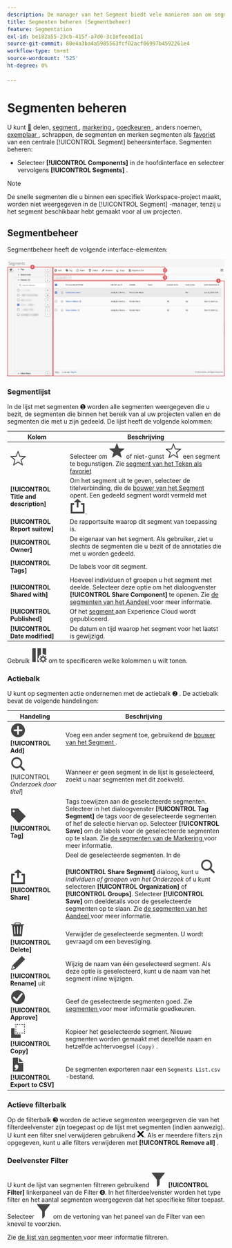 ```yaml
---
description: De manager van het Segment biedt vele manieren aan om segmenten, zoals het delen, het filtreren, het etiketteren, het goedkeuren, het kopiëren, het schrappen, en het merken als favorieten te krommen.
title: Segmenten beheren (Segmentbeheer)
feature: Segmentation
exl-id: be182a55-23cb-415f-a7d0-3c1efeead1a1
source-git-commit: 80e4a3ba4a5985563fcf02acf06997b4592261e4
workflow-type: tm+mt
source-wordcount: '525'
ht-degree: 0%

---
```


# Segmenten beheren


U kunt [&#128279;](t-seg-share.md) delen, [ segment ](t-seg-filter.md), [ markering ](seg-tag.md), [ goedkeuren ](seg-approve.md), anders noemen, [ exemplaar ](seg-copy.md), schrappen, de segmenten en merken segmenten als [ favoriet ](t-seg-favorite.md) van een centrale [!UICONTROL Segment] beheersinterface.  Segmenten beheren:

* Selecteer **[!UICONTROL Components]** in de hoofdinterface en selecteer vervolgens **[!UICONTROL Segments]** .


>[!NOTE]
>
>De snelle segmenten die u binnen een specifiek Workspace-project maakt, worden niet weergegeven in de [!UICONTROL Segment] -manager, tenzij u het segment beschikbaar hebt gemaakt voor al uw projecten.
>

## Segmentbeheer

Segmentbeheer heeft de volgende interface-elementen:

![ interface van het Segment ](assets/segments-manager.png)

### Segmentlijst

In de lijst met segmenten ➊ worden alle segmenten weergegeven die u bezit, de segmenten die binnen het bereik van al uw projecten vallen en de segmenten die met u zijn gedeeld. De lijst heeft de volgende kolommen:

| Kolom | Beschrijving |
| --- | --- | 
| ![ StarOutline ](/help/assets/icons/StarOutline.svg) | Selecteer om ![ Ster ](/help/assets/icons/Star.svg) of niet-gunst ![ StarOutline ](/help/assets/icons/StarOutline.svg) een segment te begunstigen. Zie [ segment van het Teken als favoriet ](t-seg-favorite.md) |
| **[!UICONTROL Title and description]** | Om het segment uit te geven, selecteer de titelverbinding, die de [ bouwer van het Segment ](seg-build.md) opent. Een gedeeld segment wordt vermeld met ![ Aandeel ](/help/assets/icons/ShareAlt.svg). |
| **[!UICONTROL Report suitew]** | De rapportsuite waarop dit segment van toepassing is. |
| **[!UICONTROL Owner]** | De eigenaar van het segment. Als gebruiker, ziet u slechts de segmenten die u bezit of de annotaties die met u worden gedeeld. |
| **[!UICONTROL Tags]** | De labels voor dit segment. |
| **[!UICONTROL Shared with]** | Hoeveel individuen of groepen u het segment met deelde. Selecteer deze optie om het dialoogvenster **[!UICONTROL Share Component]** te openen. Zie [ de segmenten van het Aandeel ](t-seg-share.md) voor meer informatie. |
| **[!UICONTROL Published]** | Of het [ segment ](seg-publish.md) aan Experience Cloud wordt gepubliceerd. |
| **[!UICONTROL Date modified]** | De datum en tijd waarop het segment voor het laatst is gewijzigd. |

Gebruik ![ ColumnSetting ](/help/assets/icons/ColumnSetting.svg) om te specificeren welke kolommen u wilt tonen.

### Actiebalk

U kunt op segmenten actie ondernemen met de actiebalk ➋ . De actiebalk bevat de volgende handelingen:

| Handeling | Beschrijving |
|---|---|
| ![ AddCircle ](/help/assets/icons/AddCircle.svg) **[!UICONTROL Add]** | Voeg een ander segment toe, gebruikend de [ bouwer van het Segment ](seg-build.md). |
| ![ Onderzoek ](/help/assets/icons/Search.svg) [!UICONTROL *Onderzoek door titel*] | Wanneer er geen segment in de lijst is geselecteerd, zoekt u naar segmenten met dit zoekveld. |
| ![ Etiket ](/help/assets/icons/Label.svg) **[!UICONTROL Tag]** | Tags toewijzen aan de geselecteerde segmenten. Selecteer in het dialoogvenster **[!UICONTROL Tag Segment]** de tags voor de geselecteerde segmenten of hef de selectie hiervan op. Selecteer **[!UICONTROL Save]** om de labels voor de geselecteerde segmenten op te slaan. Zie [ de segmenten van de Markering ](seg-tag.md) voor meer informatie. |
| ![ Aandeel ](/help/assets/icons/ShareAlt.svg) **[!UICONTROL Share]** | Deel de geselecteerde segmenten. In de **[!UICONTROL Share Segment]** dialoog, kunt u ![ Onderzoek ](/help/assets/icons/Search.svg) *individuen of groepen van het Onderzoek* of u kunt selecteren **[!UICONTROL Organization]** of **[!UICONTROL Groups]**. Selecteer **[!UICONTROL Save]** om deeldetails voor de geselecteerde segmenten op te slaan. Zie [ de segmenten van het Aandeel ](t-seg-share.md) voor meer informatie. |
| ![ Schrapping ](/help/assets/icons/Delete.svg) **[!UICONTROL Delete]** | Verwijder de geselecteerde segmenten. U wordt gevraagd om een bevestiging. |
| ![ geef ](/help/assets/icons/Edit.svg) **[!UICONTROL Rename]** uit | Wijzig de naam van één geselecteerd segment. Als deze optie is geselecteerd, kunt u de naam van het segment inline wijzigen. |
| ![ CheckmarkCircle ](/help/assets/icons/CheckmarkCircle.svg) **[!UICONTROL Approve]** | Geef de geselecteerde segmenten goed. Zie [ segmenten ](seg-approve.md) voor meer informatie goedkeuren. |
| ![ Exemplaar ](/help/assets/icons/Copy.svg) **[!UICONTROL Copy]** | Kopieer het geselecteerde segment. Nieuwe segmenten worden gemaakt met dezelfde naam en hetzelfde achtervoegsel `(Copy)` . |
| ![ FileCSV ](/help/assets/icons/FileCSV.svg) **[!UICONTROL Export to CSV]** | De segmenten exporteren naar een `Segments List.csv` -bestand. |

### Actieve filterbalk

Op de filterbalk ➌ worden de actieve segmenten weergegeven die van het filterdeelvenster zijn toegepast op de lijst met segmenten (indien aanwezig). U kunt een filter snel verwijderen gebruikend ![ CrossSize75 ](/help/assets/icons/CrossSize75.svg). Als er meerdere filters zijn opgegeven, kunt u alle filters verwijderen met **[!UICONTROL Remove all]** .

### Deelvenster Filter

U kunt de lijst van segmenten filtreren gebruikend ![&#128279;](/help/assets/icons/Filter.svg) **[!UICONTROL Filter]** linkerpaneel van de Filter  ➍. In het filterdeelvenster worden het type filter en het aantal segmenten weergegeven dat het specifieke filter toepast. Selecteer ![ Filter ](/help/assets/icons/Filter.svg) om de vertoning van het paneel van de Filter van een knevel te voorzien.

Zie [ de lijst van segmenten ](t-seg-filter.md) voor meer informatie filtreren.


<!--

The Segment manager offers many ways of curating segments, such as sharing, filtering, tagging, approving, copying, deleting, and marking as favorites.

The Analytics Segment manager shows you all the segments you own and that have been shared with you. Admin-level users can see all segments in the organization. This overview presents the user interface and the capabilities of the Segment manager. 

![Segments manager](assets/segments-manager.png)

## Access the Segment manager

1. In Adobe Analytics, select the **[!UICONTROL Components]** tab, then select **[!UICONTROL Segments]**.

   Or 

   In an existing report, select the Segments icon ![](https://spectrum.adobe.com/static/icons/workflow_18/Smock_Segmentation_18_N.svg) in the left navigation, then select **[!UICONTROL Manage]**.

## Available actions in the Segment manager

In the Segment manager, you can:

* [Filter segments](/help/components/segmentation/segmentation-workflow/t-seg-filter.md)

* [Mark segments as favorites](/help/components/segmentation/segmentation-workflow/t-seg-favorite.md)

* [Approve segments](/help/components/segmentation/segmentation-workflow/seg-approve.md)

* [Tag segments](/help/components/segmentation/segmentation-workflow/seg-tag.md)

* [Share segments](/help/components/segmentation/segmentation-workflow/t-seg-share.md)

* Export a segment to a CSV file.

* [Copy segments](/help/components/segmentation/segmentation-workflow/seg-copy.md)

* [Delete segments](/help/components/segmentation/segmentation-workflow/seg-delete.md)

## Configure columns

You can configure the information displayed for each segment in the Segment manager by configuring the columns that are displayed.

To configure the visible columns in the Segment manager:

1. In Adobe Analytics, select the **[!UICONTROL Components]** tab, then select **[!UICONTROL Segments]**. 

1. In the Segment manager, select the **Customize columns** icon ![Customize columns icon](assets/customize-columns-icon.png), then select the columns that you want to be displayed in the Segment manager.

   The following columns are available:

   | Column title | Description  |
   |---|---|
   | Title and description | These values are provided in the Segment builder. To edit the title and description, select the title link to open the Segment builder.  |
   | Favorites  | Displays star icons next to each segment, allowing you to mark segments as favorites. For more information, see [Mark segments as favorites](/help/components/segmentation/segmentation-workflow/t-seg-favorite.md). |
   | Report suites  | This column indicates in which report suite the segment was last saved.  |
   | Owner  | Indicates who owns the segment. As a non-Admin, you can see only segments you own or those that were shared with you.  |
   | Tags (not checked in column selector, hence column not appearing)  | Tags that were applied to the segment, either by you or by people who shared the segment with you.  |
   | Shared with  | Lists individuals or groups (Admin only) or All (Admin only) that you shared the segment with. <p>When a segment is being shared by you or with you, a share icon displays next to the segment name.</p>|
   | Date modified  | Shows the date that the segment was last modified.  |
   | Used in | Shows where segments are currently being used, and how many times they are being used in each area. <p>For example, if the segment is being used in 40 projects and 2 alerts, then the value of this column shows as [!UICONTROL **42 components**].</p> <p>Select the value in this column to see the breakdown of where the segments are being used (for example, [!UICONTROL **Projects (40)**], [!UICONTROL **Alerts (2)**]). Furthermore, you can view the list of items where the segments are being used. For example, so see the list of projects where they are being used, select the [!UICONTROL **Projects (40)**] link.</p><p>Each of the following areas shows the number of instances of segments being used in that area:</p>  <ul><li>[!UICONTROL **Projects**]<p>Contains segments that were [created in the segment builder](/help/components/segmentation/segmentation-workflow/seg-build.md) and are available for all projects.</p></li><li>[!UICONTROL **Ad hoc components**]<p>Contains segments that were [created as quick segments](/help/analyze/analysis-workspace/components/segments/quick-segments.md) and are available only within a single project.</p></li><li>[!UICONTROL **Scheduled projects**]</li><li>[!UICONTROL **Mobile Scorecards**]</li><li>[!UICONTROL **Annotations**]</li><li>[!UICONTROL **Alerts**]</li><li>[!UICONTROL **Calculated metrics**]</li><li>[!UICONTROL **Report Builder**]<p>Selecting this option downloads a CSV file, with the following columns of data:</p><ul><li>Report Builder Name</li><li>Last accessed</li><li>Last accessed IMS User ID</li><li>Last accessed user name</li></ul><p>When viewing information for Report Builder, usage information is available starting in September 2024.</p></li></ul><p>This information can help you determine whether a component is valuable to users in your organization, where it is used, and if it needs to be deleted or modified.</p><p>Consider the following when viewing this column:</p><ul><li>This information is available only to system administrators.</li><li>The [!UICONTROL **Used in**] column does not display by default. [Configure columns](#configure-columns) to display it.</li><li>If a segment includes another segment in its definition, any use of that segment is not shown in the [!UICONTROL **Used in**] column. If a segment is included in the definition of another type of component (such as a calculated metric), then usage is shown in the [!UICONTROL **Used in**] column.</li><li>This information does not include usage from the API or Data Warehouse.</li><li>If there is no data in this column for a given component but it has a [!UICONTROL **Last used**] date, the component might have been used in an analysis without being saved.</li><li>Usage information is available starting in September 2023.</li></ul><p>You can use the [Data Dictionary](/help/analyze/analysis-workspace/components/data-dictionary/data-dictionary-overview.md) along with this information to help you keep track of and better understand how components are being used in your organization.</p>  |
   | Last used | Shows the date when the segment was last used in any of the following component types: <ul><li>Alerts</li><li>Calculated metrics</li><li>Projects</li><li>Scheduled projects</li><li>Segments</li></ul> <p>This information can help you determine whether a component is valuable to users in your organization, where it is used, and if it needs to be deleted or modified.</p><p>Consider the following when viewing this column:</p><ul><li>This information does not include usage from the API, Report Builder, or Data Warehouse.</li><li>For some components, this column might not contain data if the component was last used prior to September 2023.</li><li>This information is available only to system administrators.</li></ul><p>You can use the [Data Dictionary](/help/analyze/analysis-workspace/components/data-dictionary/data-dictionary-overview.md) along with this information to help you keep track of and better understand how components are being used in your organization. |
   
   {style="table-layout:auto"}

## How-To Video {#section_B3C5DA22DC5248DBA17C56E03DA2D4F2}

This [Adobe Analytics video](https://experienceleague.adobe.com/docs/analytics-learn/tutorials/components/segmentation/segment-management-and-sharing.html?lang=nl-NL) gives a short overview of how to use the Segment manager.

-->